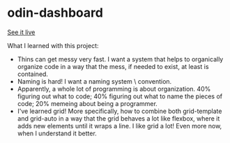 # odin-dashboard

[See it live](https://al-ptk.github.io/odin-dashboard/)

What I learned with this project:
- Thins can get messy very fast. I want a system that helps to organically organize code in a way that the mess, if needed to exist, at least is contained.
- Naming is hard! I want a naming system \ convention.
- Apparently, a whole lot of programming is about organization. 40% figuring out what to code; 40% figuring out what to name the pieces of code; 20% memeing about being a programmer.
- I've learned grid! More specifically, how to combine both grid-template and grid-auto in a way that the grid behaves a lot like flexbox, where it adds new elements until it wraps a line. I like grid a lot! Even more now, when I understand it better.
